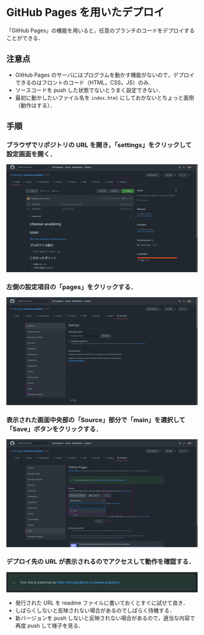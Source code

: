 # GitHub Pages を用いたデプロイ

「GitHub Pages」の機能を用いると，任意のブランチのコードをデプロイすることができる．

## 注意点

- GitHub Pages のサーバにはプログラムを動かす機能がないので，デプロイできるのはフロントのコード（HTML，CSS，JS）のみ．
- ソースコードを push した状態でないとうまく設定できない．
- 最初に動かしたいファイル名を `index.html` にしておかないとちょっと面倒（動作はする）．

## 手順

### ブラウザでリポジトリの URL を開き，「settings」をクリックして設定画面を開く．

![リポジトリ設定画面](./img/github_pages_settings.png)

### 左側の設定項目の「pages」をクリックする．

![pages設定](./img/github_pages_pages.png)

### 表示された画面中央部の「Source」部分で「main」を選択して「Save」ボタンをクリックする．

![ブランチ選択](./img/github_pages_deploy.png)

### デプロイ先の URL が表示されるのでアクセスして動作を確認する．

![デプロイ先URL](./img/github_pages_url.png)

- 発行された URL を readme ファイルに書いておくとすぐに試せて良き．
- しばらくしないと反映されない場合があるのでしばらく待機する．
- 新バージョンを push しないと反映されない場合があるので，適当な内容で再度 push して様子を見る．
